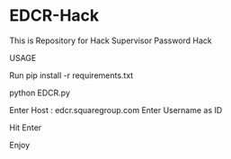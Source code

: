 # EDCR-Hack
This is Repository for Hack Supervisor Password Hack

USAGE

Run 
pip install -r requirements.txt

python EDCR.py

Enter Host : edcr.squaregroup.com
Enter Username as ID

Hit Enter

Enjoy
